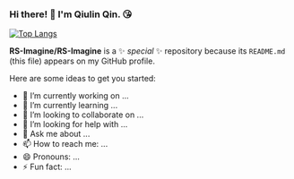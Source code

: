 ### Hi there! 👋 I'm Qiulin Qin. 😘
<!--[![Anurag's GitHub stats](https:/thub-readme-stats.vercel.app/api?username=RS-Imagine&show_icons=true)](https://github.com/anuraghazra/github-readme-stats)-->
[![Top Langs](https://github-readme-stats.vercel.app/api/top-langs/?username=RS-Imagine&layout=compact)](https://github.com/anuraghazra/github-readme-stats)

**RS-Imagine/RS-Imagine** is a ✨ _special_ ✨ repository because its `README.md` (this file) appears on my GitHub profile.

Here are some ideas to get you started:

- 🔭 I’m currently working on ...
- 🌱 I’m currently learning ...
- 👯 I’m looking to collaborate on ...
- 🤔 I’m looking for help with ...
- 💬 Ask me about ...
- 📫 How to reach me: ...
- 😄 Pronouns: ...
- ⚡ Fun fact: ...
